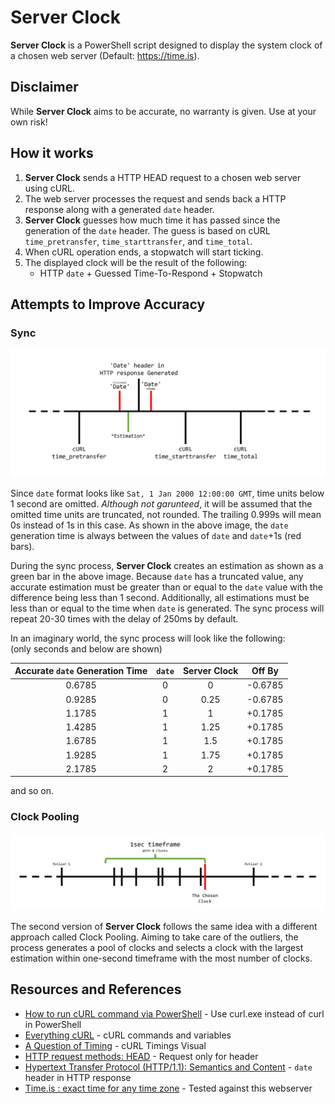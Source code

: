 # Server Clock

**Server Clock** is a PowerShell script designed to display the system clock of a chosen web server (Default: https://time.is).  

## Disclaimer

While **Server Clock** aims to be accurate, no warranty is given. Use at your own risk!

## How it works

1. **Server Clock** sends a HTTP HEAD request to a chosen web server using cURL.
2. The web server processes the request and sends back a HTTP response along with a generated `date` header.
3. **Server Clock** guesses how much time it has passed since the generation of the `date` header. The guess is based on cURL `time_pretransfer`, `time_starttransfer`, and `time_total`.
4. When cURL operation ends, a stopwatch will start ticking.
5. The displayed clock will be the result of the following:
    - HTTP `date` + Guessed Time-To-Respond + Stopwatch

## Attempts to Improve Accuracy
### Sync
<img src="./assets/timeline.png" width="900" alt="Creating a shortcut file"/>

Since `date` format looks like `Sat, 1 Jan 2000 12:00:00 GMT`, time units below 1 second are omitted. *Although not garunteed*, it will be assumed that the omitted time units are truncated, not rounded. The trailing 0.999s will mean 0s instead of 1s in this case. As shown in the above image, the `date` generation time is always between the values of `date` and `date`+1s (red bars).  
  
During the sync process, **Server Clock** creates an estimation as shown as a green bar in the above image. Because `date` has a truncated value, any accurate estimation must be greater than or equal to the `date` value with the difference being less than 1 second. Additionally, all estimations must be less than or equal to the time when `date` is generated. The sync process will repeat 20-30 times with the delay of 250ms by default.  
  
In an imaginary world, the sync process will look like the following:  
(only seconds and below are shown)  

|Accurate `date` Generation Time|   `date`  |**Server Clock**|Off By   |
|:-----------------------------:|:---------:|:--------------:|:-------:|
| 0.6785                        | 0         | 0              | -0.6785 |
| 0.9285                        | 0         | 0.25           | -0.6785 |
| 1.1785                        | 1         | 1              | +0.1785 |
| 1.4285                        | 1         | 1.25           | +0.1785 |
| 1.6785                        | 1         | 1.5            | +0.1785 |
| 1.9285                        | 1         | 1.75           | +0.1785 |
| 2.1785                        | 2         | 2              | +0.1785 |
  
and so on.  

### Clock Pooling

<img src="./assets/clock_pooling.png" width="900" alt="Creating a shortcut file"/>

The second version of **Server Clock** follows the same idea with a different approach called Clock Pooling. Aiming to take care of the outliers, the process generates a pool of clocks and selects a clock with the largest estimation within one-second timeframe with the most number of clocks.  


## Resources and References
- [How to run cURL command via PowerShell](https://www.delftstack.com/howto/powershell/run-curl-command-via-powershell/) - Use curl.exe instead of curl in PowerShell
- [Everything cURL](https://everything.curl.dev/) - cURL commands and variables
- [A Question of Timing](https://blog.cloudflare.com/a-question-of-timing/) - cURL Timings Visual
- [HTTP request methods: HEAD](https://developer.mozilla.org/en-US/docs/Web/HTTP/Methods/HEAD) - Request only for header 
- [Hypertext Transfer Protocol (HTTP/1.1): Semantics and Content](https://httpwg.org/specs/rfc7231.html#header.date) - `date` header in HTTP response
- [Time.is : exact time for any time zone](https://time.is/) - Tested against this webserver

